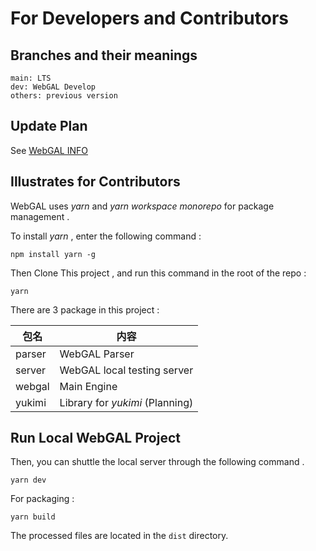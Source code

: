 # For Developers and Contributors

## Branches and their meanings

```
main: LTS
dev: WebGAL Develop
others: previous version
```

## Update Plan

See [WebGAL INFO](/info)

## Illustrates for Contributors

WebGAL uses *yarn* and *yarn workspace monorepo* for package management .

To install *yarn* , enter the following command :

```shell
npm install yarn -g
```

Then Clone This project , and run this command in the root of the repo :

```shell
yarn
```

There are 3 package in this project :

| 包名   | 内容                             |
| ------ | -------------------------------- |
| parser | WebGAL Parser                    |
| server | WebGAL local testing server      |
| webgal | Main Engine                      |
| yukimi | Library for *yukimi*  (Planning) |

## Run Local WebGAL Project

Then, you can shuttle the local server through the following command .

```shell
yarn dev
```

For packaging :

```shell
yarn build
```

The processed files are located in the `dist` directory.